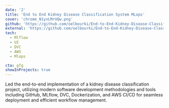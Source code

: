```yaml
---
date: '2'
title: 'End to End Kidney Disease Classification System MLops'
cover: 'chrome_N1yvLMrUQw.png'
github: 'https://github.com/oelbourki/End-to-End-Kidney-Disease-Classification-System-MLops'
external: 'https://github.com/oelbourki/End-to-End-Kidney-Disease-Classification-System-MLops'
tech:
  - Mlflow
  - UI
  - DVC
  - AWS
  - Mlops

cta: gfg
showInProjects: true
---
```


Led the end-to-end implementation of a kidney disease classification project, utilizing modern software development methodologies and tools including GitHub, MLflow, DVC, Dockerization, and AWS CI/CD for seamless deployment and efficient workflow management.
